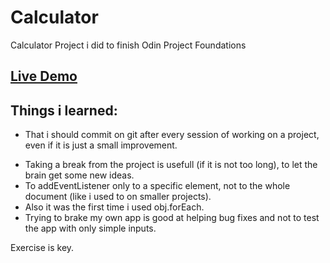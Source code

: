 # Calculator
Calculator Project i did to finish Odin Project Foundations

## [Live Demo](https://vladius9512.github.io/Calculator/)

## Things i learned:

* That i should commit on git after every session of working on a project, even if it is just a small improvement.
+ Taking a break from the project is usefull (if it is not too long), to let the brain get some new ideas.
+ To addEventListener only to a specific element, not to the whole document (like i used to on smaller projects).
+ Also it was the first time i used obj.forEach. 
+ Trying to brake my own app is good at helping bug fixes and not to test the app with only simple inputs. 


Exercise is key.
